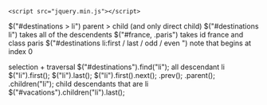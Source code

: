     <script src="jquery.min.js"></script>

$("#destinations > li")   parent > child (and only direct child)
$("#destinations li")     takes all of the descendents
$("#france, .paris")      takes id france and class paris
$("#destinations li:first / last / odd / even ") note that begins at index 0

selection         + traversal
$("#destinations").find("li");    all descendant li
$("li").first();
$("li").last();
$("li").first().next();
.prev();
.parent();
.children("li");    child descendants that are li
 $("#vacations").children("li").last();
